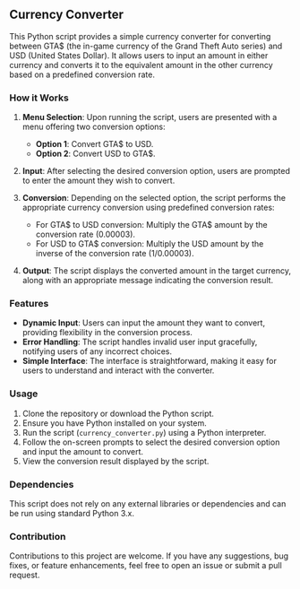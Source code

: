 
## Currency Converter      ##


This Python script provides a simple currency converter for converting between GTA$ (the in-game currency of the Grand Theft Auto series) and USD (United States Dollar). It allows users to input an amount in either currency and converts it to the equivalent amount in the other currency based on a predefined conversion rate.

### How it Works

1. **Menu Selection**: Upon running the script, users are presented with a menu offering two conversion options:
   - **Option 1**: Convert GTA$ to USD.
   - **Option 2**: Convert USD to GTA$.

2. **Input**: After selecting the desired conversion option, users are prompted to enter the amount they wish to convert.

3. **Conversion**: Depending on the selected option, the script performs the appropriate currency conversion using predefined conversion rates:
   - For GTA$ to USD conversion: Multiply the GTA$ amount by the conversion rate (0.00003).
   - For USD to GTA$ conversion: Multiply the USD amount by the inverse of the conversion rate (1/0.00003).

4. **Output**: The script displays the converted amount in the target currency, along with an appropriate message indicating the conversion result.

### Features

- **Dynamic Input**: Users can input the amount they want to convert, providing flexibility in the conversion process.
- **Error Handling**: The script handles invalid user input gracefully, notifying users of any incorrect choices.
- **Simple Interface**: The interface is straightforward, making it easy for users to understand and interact with the converter.

### Usage

1. Clone the repository or download the Python script.
2. Ensure you have Python installed on your system.
3. Run the script (`currency_converter.py`) using a Python interpreter.
4. Follow the on-screen prompts to select the desired conversion option and input the amount to convert.
5. View the conversion result displayed by the script.

### Dependencies

This script does not rely on any external libraries or dependencies and can be run using standard Python 3.x.

### Contribution

Contributions to this project are welcome. If you have any suggestions, bug fixes, or feature enhancements, feel free to open an issue or submit a pull request.
